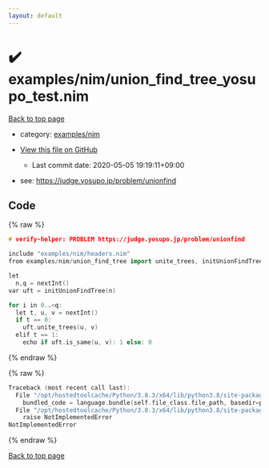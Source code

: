 ```yaml
---
layout: default
---
```


<!-- mathjax config similar to math.stackexchange -->
<script type="text/javascript" async
  src="https://cdnjs.cloudflare.com/ajax/libs/mathjax/2.7.5/MathJax.js?config=TeX-MML-AM_CHTML">
</script>
<script type="text/x-mathjax-config">
  MathJax.Hub.Config({
    TeX: { equationNumbers: { autoNumber: "AMS" }},
    tex2jax: {
      inlineMath: [ ['$','$'] ],
      processEscapes: true
    },
    "HTML-CSS": { matchFontHeight: false },
    displayAlign: "left",
    displayIndent: "2em"
  });
</script>

<script type="text/javascript" src="https://cdnjs.cloudflare.com/ajax/libs/jquery/3.4.1/jquery.min.js"></script>
<script src="https://cdn.jsdelivr.net/npm/jquery-balloon-js@1.1.2/jquery.balloon.min.js" integrity="sha256-ZEYs9VrgAeNuPvs15E39OsyOJaIkXEEt10fzxJ20+2I=" crossorigin="anonymous"></script>
<script type="text/javascript" src="../../../assets/js/copy-button.js"></script>
<link rel="stylesheet" href="../../../assets/css/copy-button.css" />


# :heavy_check_mark: examples/nim/union_find_tree_yosupo_test.nim

<a href="../../../index.html">Back to top page</a>

* category: <a href="../../../index.html#26e849903ad505103514429c8edaff70">examples/nim</a>
* <a href="{{ site.github.repository_url }}/blob/master/examples/nim/union_find_tree_yosupo_test.nim">View this file on GitHub</a>
    - Last commit date: 2020-05-05 19:19:11+09:00


* see: <a href="https://judge.yosupo.jp/problem/unionfind">https://judge.yosupo.jp/problem/unionfind</a>


## Code

<a id="unbundled"></a>
{% raw %}
```cpp
# verify-helper: PROBLEM https://judge.yosupo.jp/problem/unionfind

include "examples/nim/headers.nim"
from examples/nim/union_find_tree import unite_trees, initUnionFindTree, is_same

let 
  n,q = nextInt()
var uft = initUnionFindTree(n)

for i in 0..<q:
  let t, u, v = nextInt()
  if t == 0:
    uft.unite_trees(u, v)
  elif t == 1:
    echo if uft.is_same(u, v): 1 else: 0

```
{% endraw %}

<a id="bundled"></a>
{% raw %}
```cpp
Traceback (most recent call last):
  File "/opt/hostedtoolcache/Python/3.8.3/x64/lib/python3.8/site-packages/onlinejudge_verify/docs.py", line 349, in write_contents
    bundled_code = language.bundle(self.file_class.file_path, basedir=pathlib.Path.cwd())
  File "/opt/hostedtoolcache/Python/3.8.3/x64/lib/python3.8/site-packages/onlinejudge_verify/languages/nim.py", line 86, in bundle
    raise NotImplementedError
NotImplementedError

```
{% endraw %}

<a href="../../../index.html">Back to top page</a>

